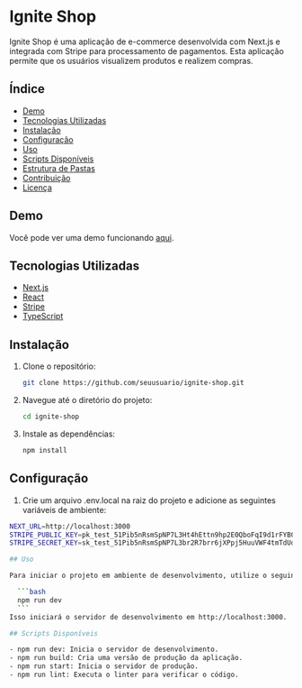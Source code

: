 # Ignite Shop

Ignite Shop é uma aplicação de e-commerce desenvolvida com Next.js e integrada com Stripe para processamento de pagamentos. 
Esta aplicação permite que os usuários visualizem produtos e realizem compras.

## Índice

- [Demo](#demo)
- [Tecnologias Utilizadas](#tecnologias-utilizadas)
- [Instalação](#instalação)
- [Configuração](#configuração)
- [Uso](#uso)
- [Scripts Disponíveis](#scripts-disponíveis)
- [Estrutura de Pastas](#estrutura-de-pastas)
- [Contribuição](#contribuição)
- [Licença](#licença)

## Demo

Você pode ver uma demo funcionando [aqui](http://seulinkdemo.com).

## Tecnologias Utilizadas

- [Next.js](https://nextjs.org/)
- [React](https://reactjs.org/)
- [Stripe](https://stripe.com/)
- [TypeScript](https://www.typescriptlang.org/)

## Instalação

1. Clone o repositório:

   ```bash
   git clone https://github.com/seuusuario/ignite-shop.git

2. Navegue até o diretório do projeto:

   ```bash
   cd ignite-shop

3. Instale as dependências:

   ```bash
   npm install

## Configuração

1. Crie um arquivo .env.local na raiz do projeto e adicione as seguintes variáveis de ambiente:

  ```bash
  NEXT_URL=http://localhost:3000
  STRIPE_PUBLIC_KEY=pk_test_51Pib5nRsmSpNP7L3Ht4hEttn9hp2E0QboFqI9d1rFYB0bxIbfIWuOCnQlOyLsY4AYoxrHg9HaZEZwxpZ1vKO2axf00wlCRvnHy
  STRIPE_SECRET_KEY=sk_test_51Pib5nRsmSpNP7L3br2R7brr6jXPpj5HuuVWF4tmTdUdWL8cTxYoIfmE5UGufPcUXaVb0YJO4fhusxZGwGjmML2q00lC83OsbX

## Uso

  Para iniciar o projeto em ambiente de desenvolvimento, utilize o seguinte comando:

    ```bash
    npm run dev
    ```
  Isso iniciará o servidor de desenvolvimento em http://localhost:3000.

## Scripts Disponíveis

  - npm run dev: Inicia o servidor de desenvolvimento.
  - npm run build: Cria uma versão de produção da aplicação.
  - npm run start: Inicia o servidor de produção.
  - npm run lint: Executa o linter para verificar o código.
  
